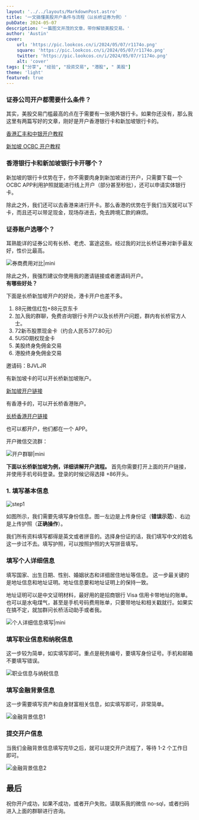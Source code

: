 ```yaml
---
layout: '../../layouts/MarkdownPost.astro'
title: '一文搞懂美股开户条件与流程（以长桥证券为例）'
pubDate: 2024-05-07
description: '一篇图文并茂的文章，带你解锁美股交易。'
author: 'Austin'
cover:
    url: 'https://pic.lookcos.cn/i/2024/05/07/r1174o.png'
    square: 'https://pic.lookcos.cn/i/2024/05/07/r1174o.png'
    twitter: 'https://pic.lookcos.cn/i/2024/05/07/r1174o.png'
    alt: 'cover'
tags: ["分享", "经验", "投资交易", "港股", " 美股"]
theme: 'light'
featured: true
---
```



### 证券公司开户都需要什么条件？

其实，美股交易门槛最高的点在于需要有一张境外银行卡。如果你还没有，那么我这里有两篇写好的文章，刚好是开户香港银行卡和新加坡银行卡的。

[香港汇丰和中银开户教程](https://yufengbiji.com/posts/open-the-HSBC-HongKong-account-in-Jan15-2024)

[新加坡 OCBC 开户教程](https://yufengbiji.com/posts/open-the-OCBC-SG-account-2024)

### 香港银行卡和新加坡银行卡开哪个？

新加坡的银行卡优势在于，你不需要肉身到新加坡进行开户，只需要下载一个 OCBC APP利用护照就能进行线上开户（部分甚至秒批），还可以申请实体银行卡。

除此之外，我们还可以去香港来进行开卡。那么香港的优势在于我们当天就可以下卡，而且还可以带足现金，现场存进去，免去跨境汇款的麻烦。

### 证券账户选哪个？

耳熟能详的证券公司有长桥、老虎、富途这些。经过我的对比长桥证券对新手最友好，性价比最高。

![券商费用对比|mini](https://pic.lookcos.cn/i/2024/05/07/pcyh7v.jpg)

除此之外，我强烈建议你使用我的邀请链接或者邀请码开户。  
**有哪些好处？**

下面是长桥新加坡开户的好处，港卡开户也差不多。  

1. 88元微信红包+88元京东卡
2. 加入我的群聊，免费咨询银行卡开户以及长桥开户问题，群内有长桥官方人士。
3. 72新币股票现金卡（约合人民币377.80元）
4. 5USD期权现金卡
5. 美股终身免佣金交易
6. 港股终身免佣金交易

邀请码：BJVLJR  

有新加坡卡的可以开长桥新加坡账户。

[新加坡开户链接](https://activity.lbmkt.ing/pages/longbridge/7415/index.html?app_id=longbridge&org_id=1&account_channel=lb&lang=zh-CN&channel=HB100006&invite-code=BJVLJR)

有香港卡的，可以开长桥香港账户。

[长桥香港开户链接](https://app.longbridgehk.com/ac/oa?account_channel=lb&channel=HB100006&invite-code=BJVLJR)

也可以都开户，他们都在一个 APP。

开户微信交流群：

![开户群聊|mini](https://image.5050520.xyz/i/2024/10/09/jx4ra8.jpg)

**下面以长桥新加坡为例，详细讲解开户流程。**
首先你需要打开上面的开户链接，并使用手机号码登录。登录的时候记得选择 +86开头。

### 1. 填写基本信息

![step1](https://pic.lookcos.cn/i/2024/05/07/pp8ab3.png)

如图所示，我们需要先填写身份信息。图一左边是上传身份证（**错误示范**）、右边是上传护照（**正确操作**）。

我们所有资料填写都得是英文或者拼音的。选择身份证的话，我们填写中文的姓名这一步过不去。填写护照，可以按照护照的大写拼音填写。

### 填写个人详细信息

填写国家、出生日期、性别、婚姻状态和详细居住地址等信息。
这一步最关键的是地址信息和地址证明。地址信息要和地址证明上的保持一致。

地址证明可以是中文证明材料，最好用的是招商银行 Visa 信用卡带地址的账单。也可以是水电煤气，甚至是手机号码费用账单，只要带地址和相关戳就行。如果实在搞不定，就加群问长桥活动助手或者我。

![个人详细信息填写|mini](https://pic.lookcos.cn/i/2024/05/07/prtn9m.jpg)

### 填写职业信息和纳税信息

这一步较为简单，如实填写即可。重点是税务编号，要填写身份证号。手机和邮箱不要填写错误。

![职业信息与纳税信息](https://pic.lookcos.cn/i/2024/05/07/qkfnt4.png)

### 填写金融背景信息

这一步需要填写资产和自身财富相关信息，如实填写即可，非常简单。

![金融背景信息1](https://pic.lookcos.cn/i/2024/05/07/qok1k9.png)

### 提交开户信息

当我们金融背景信息填写完毕之后，就可以提交开户流程了，等待 1-2 个工作日即可。

![金融背景信息2](https://pic.lookcos.cn/i/2024/05/07/qok07u.png)

## 最后

祝你开户成功，如果不成功，或者开户失败。请联系我的微信 no-sql，或者扫码进入上面的群聊进行咨询。
